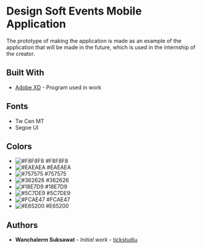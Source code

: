 # Design Soft Events Mobile Application

The prototype of making the application is made as an example of the application that will be made 
in the future, which is used in the internship of the creator.

## Built With

* [Adobe XD](https://www.adobe.com/sea/products/xd.html) - Program used in work

## Fonts

* Tw Cen MT
* Segoe UI

## Colors

* ![#F8F8F8](https://via.placeholder.com/15/F8F8F8/000000?text=+) #F8F8F8
* ![#EAEAEA](https://via.placeholder.com/15/EAEAEA/000000?text=+) #EAEAEA
* ![#757575](https://via.placeholder.com/15/757575/000000?text=+) #757575
* ![#362626](https://via.placeholder.com/15/362626/000000?text=+) #362626
* ![#18E7D9](https://via.placeholder.com/15/18E7D9/000000?text=+) #18E7D9
* ![#5C7DE9](https://via.placeholder.com/15/5C7DE9/000000?text=+) #5C7DE9
* ![#FCAE47](https://via.placeholder.com/15/FCAE47/000000?text=+) #FCAE47
* ![#E65200](https://via.placeholder.com/15/E65200/000000?text=+) #E65200

## Authors

* **Wanchalerm Suksawat** - *Initial work* - [tickstudiu](https://github.com/tickstudiu)
